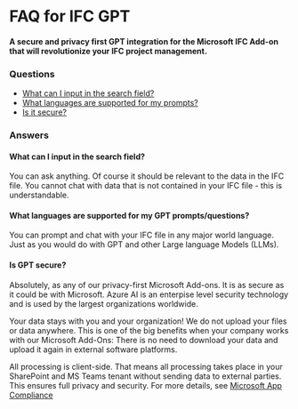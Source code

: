 # FAQ for IFC GPT 
#### A secure and privacy first GPT integration for the Microsoft IFC Add-on that will revolutionize your IFC project management.

### Questions
- [What can I input in the search field?](#what-can-i-input-in-the-search-field)
- [What languages are supported for my prompts?](#what-languages-are-supported-for-my-prompts)
- [Is it secure?](#is-it-secure)

### Answers

#### What can I input in the search field?

You can ask anything. Of course it should be relevant to the data in the IFC file. You cannot chat with data that is not contained in your IFC file - this is understandable.

#### What languages are supported for my GPT prompts/questions?

You can prompt and chat with your IFC file in any major world language. Just as you would do with GPT and other Large language Models (LLMs).

#### Is GPT secure?

Absolutely, as any of our privacy-first Microsoft Add-ons. It is as secure as it could be with Microsoft. Azure AI is an enterpise level security technology and is used by the largest organizations worldwide. 

Your data stays with you and your organization! We do not upload your files or data anywhere. This is one of the big benefits when your company works with our Microsoft Add-Ons: There is no need to download your data and upload it again in external software platforms.

All processing is client-side. That means all processing takes place in your SharePoint and MS Teams tenant without sending data to external parties. This ensures full privacy and security. For more details, see [Microsoft App Compliance](https://learn.microsoft.com/en-us/microsoft-365-app-certification/teams/flinker-gmbh-open-ifc-viewer?pivots=general)